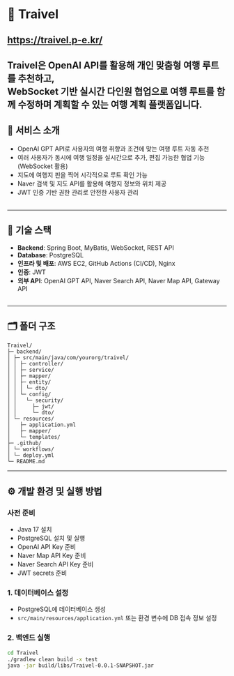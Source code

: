 # 🛫 Traivel

## https://traivel.p-e.kr/

**Traivel**은 OpenAI API를 활용해 개인 맞춤형 여행 루트를 추천하고,  
WebSocket 기반 실시간 다인원 협업으로 여행 루트를 함께 수정하며 계획할 수 있는 여행 계획 플랫폼입니다.
<br>
---

## 📌 서비스 소개

- OpenAI GPT API로 사용자의 여행 취향과 조건에 맞는 여행 루트 자동 추천
- 여러 사용자가 동시에 여행 일정을 실시간으로 추가, 편집 가능한 협업 기능 (WebSocket 활용)
- 지도에 여행지 핀을 찍어 시각적으로 루트 확인 가능
- Naver 검색 및 지도 API를 활용해 여행지 정보와 위치 제공
- JWT 인증 기반 권한 관리로 안전한 사용자 관리
<br><br>
---

## 📌 기술 스택

- **Backend**: Spring Boot, MyBatis, WebSocket, REST API
- **Database**: PostgreSQL
- **인프라 및 배포**: AWS EC2, GitHub Actions (CI/CD), Nginx
- **인증**: JWT
- **외부 API**: OpenAI GPT API, Naver Search API, Naver Map API, Gateway API
<br><br>
---

## 🗂 폴더 구조
```
Traivel/
├─ backend/
│ ├─ src/main/java/com/yourorg/traivel/
│ │ ├─ controller/
│ │ ├─ service/
│ │ ├─ mapper/
│ │ ├─ entity/
│ │ │ └─ dto/
│ │ └─ config/
│ │   └─ security/
│ │     ├─ jwt/
│ │     └─ dto/
│ └─ resources/
│   ├─ application.yml
│   ├─ mapper/
│   └─ templates/
├─ .github/
│ └─ workflows/
│ └─ deploy.yml
└─ README.md
```

---

## ⚙️ 개발 환경 및 실행 방법

### 사전 준비

- Java 17 설치
- PostgreSQL 설치 및 실행
- OpenAI API Key 준비
- Naver Map API Key 준비
- Naver Search API Key 준비
- JWT secrets 준비

### 1. 데이터베이스 설정

- PostgreSQL에 데이터베이스 생성
- `src/main/resources/application.yml` 또는 환경 변수에 DB 접속 정보 설정

### 2. 백엔드 실행

```bash
cd Traivel
./gradlew clean build -x test
java -jar build/libs/Traivel-0.0.1-SNAPSHOT.jar

